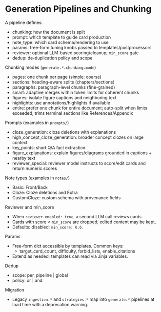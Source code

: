 # Generation Pipelines and Chunking

A pipeline defines:
- chunking: how the document is split
- prompt: which template to guide card production
- note_type: which card schema/rendering to use
- params: free-form tuning knobs passed to templates/postprocessors
- reviewer: optional LLM-based scoring/cleanup; `min_score` gate
- dedup: de-duplication policy and scope

Chunking modes (`generate.*.chunking.mode`)
- pages: one chunk per page (simple; coarse)
- sections: heading-aware splits (chapters/sections)
- paragraphs: paragraph-level chunks (fine-grained)
- smart: adaptive merges within token limits for coherent chunks
- figures: isolate figure captions and neighboring text
- highlights: use annotations/highlights if available
- entire: prefer one chunk for entire document; auto-split when limits exceeded; trims terminal sections like References/Appendix

Prompts (examples in `prompts/`)
- cloze_generation: cloze deletions with explanations
- high_concept_cloze_generation: broader concept clozes on large context
- key_points: short Q/A fact extraction
- figure_explanations: explain figures/diagrams grounded in captions + nearby text
- reviewer_special: reviewer model instructs to score/edit cards and return numeric scores

Note types (examples in `notes/`)
- Basic: Front/Back
- Cloze: Cloze deletions and Extra
- CustomCloze: custom schema with provenance fields

Reviewer and min_score
- When `reviewer.enabled: true`, a second LLM call reviews cards.
- Cards with score < `min_score` are dropped; edited content may be kept.
- Defaults: disabled; `min_score: 0.6`.

Params
- Free-form dict accessible by templates. Common keys:
  - target_card_count, difficulty, forbid_lists, enable_citations
- Extend as needed; templates can read via Jinja variables.

Dedup
- scope: per_pipeline | global
- policy: or | and

Migration
- Legacy `ingestion.*` and `strategies.*` map into `generate.*` pipelines at load time with a deprecation warning.
